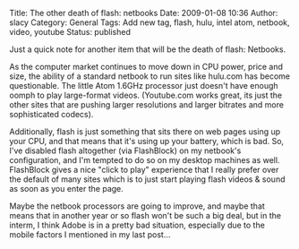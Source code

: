 Title: The other death of flash: netbooks
Date: 2009-01-08 10:36
Author: slacy
Category: General
Tags: Add new tag, flash, hulu, intel atom, netbook, video, youtube
Status: published

Just a quick note for another item that will be the death of flash:
Netbooks.

As the computer market continues to move down in CPU power, price and
size, the ability of a standard netbook to run sites like hulu.com has
become questionable. The little Atom 1.6GHz processor just doesn't have
enough oomph to play large-format videos. (Youtube.com works great, its
just the other sites that are pushing larger resolutions and larger
bitrates and more sophisticated codecs).

Additionally, flash is just something that sits there on web pages using
up your CPU, and that means that it's using up your battery, which is
bad. So, I've disabled flash altogether (via FlashBlock) on my netbook's
configuration, and I'm tempted to do so on my desktop machines as well.
FlashBlock gives a nice "click to play" experience that I really prefer
over the default of many sites which is to just start playing flash
videos & sound as soon as you enter the page.

Maybe the netbook processors are going to improve, and maybe that means
that in another year or so flash won't be such a big deal, but in the
interm, I think Adobe is in a pretty bad situation, especially due to
the mobile factors I mentioned in my last post...
